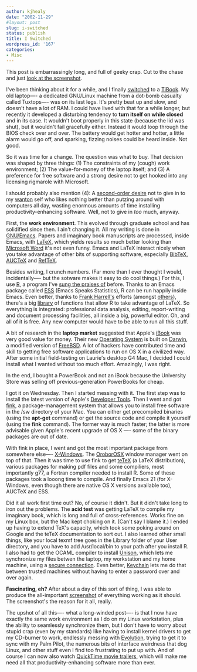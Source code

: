 ```yaml
---
author: kjhealy
date: "2002-11-29"
#layout: post
slug: i-switched
status: publish
title: I Switched
wordpress_id: '167'
categories:
- Misc
---
```


This post is embarrassingly long, and full of geeky crap. Cut to the chase and just [look at the screenshot](http://www.kieranhealy.org/files/misc/FinderScreenSnapz001.html).

I've been thinking about it for a while, and I finally [switched](http://www.apple.com/switch/ "Apple - Switch") to a [TiBook](http://www.apple.com/powerbook/). My old laptop—- a dedicated GNU/Linux machine from a dot-bomb casualty called Tuxtops—- was on its last legs. It's pretty beat up and slow, and doesn't have a lot of RAM. I could have lived with that for a while longer, but recently it developed a disturbing tendency to **turn itself on while closed** and in its case. It wouldn't boot properly in this state (because the lid was shut), but it wouldn't fail gracefully either. Instead it would loop through the BIOS check over and over. The battery would get hotter and hotter, a little alarm would go off, and sparking, fizzing noises could be heard inside. Not good.

So it was time for a change. The question was what to buy. That decision was shaped by three things: (1) The constraints of my (cough) work environment; (2) The value-for-money of the laptop itself; and (3) A preference for free software and a strong desire not to get hooked into any licensing rigmarole with Microsoft.

I should probably also mention (4): A [second-order desire](http://www.wikipedia.org/w/wiki.phtml?title=Second-order_desire&printable=yes) not to give in to my [wanton](http://www.stanford.edu/~aaronson/sectionhandout5.html) self who likes nothing better than putzing around with computers all day, wasting enormous amounts of time installing productivity-enhancing software. Well, not to give in *too* much, anyway.

First, the **work environment**. This evolved through graduate school and has solidified since then. I ain't changing it. All my writing is done in [GNU/Emacs](http://www.gnu.org/software/emacs/emacs.html). Papers and imaginary book manuscripts are processed, inside Emacs, with [LaTeX](http://www.tug.org/), which yields results so much better looking than [Microsoft Word](http://www.microsoft.com/office/word/default.asp) it's not even funny. Emacs and LaTeX interact nicely when you take advantage of other bits of supporting software, especially [BibTeX](http://www.ecst.csuchico.edu/~jacobsd/bib/formats/bibtex.html), [AUCTeX](http://mirrors.sunsite.dk/auctex/www/auctex/) and [RefTeX](http://zon.astro.uva.nl/~dominik/Tools/reftex/).

Besides writing, I crunch numbers. (Far more than I ever thought I would, incidentally—- but the sotware makes it easy to do cool things.) For this, I use [R](http://www.r-project.org/), a program I've [sung the praises of](http://fiachra.soc.arizona.edu/blog/archives/000113.html#000113) before. Thanks to an Emacs package called [ESS](http://software.biostat.washington.edu/statsoft/ess/) (Emacs Speaks Statistics), R can be run happily inside Emacs. Even better, thanks to [Frank Harrell's](http://www.amazon.com/exec/obidos/ASIN/0387952322) efforts (amongst [others](http://www.ci.tuwien.ac.at/~leisch/Sweave/)), there's a big [library](http://hesweb1.med.virginia.edu/biostat/s/Hmisc.html) of functions that allow R to take advantage of LaTeX. So everything is integrated: professional data analysis, editing, report-writing and document processing facilities, all inside a big, powerful editor. Oh, and all of it is free. Any new computer would have to be able to run all this stuff.

A bit of research in the **laptop market** suggested that Apple's [iBook](http://www.apple.com/ibook/) was very good value for money. Their new [Operating System](http://www.apple.com/macosx/) is built on [Darwin](http://developer.apple.com/darwin/), a modified version of [FreeBSD](http://www.freebsd.org/). A lot of hackers have contributed time and skill to getting free software applications to run on OS X in a civilized way. After some initial field-testing on Laurie's desktop G4 Mac, I decided I could install what I wanted without too much effort. Amazingly, I was right.

In the end, I bought a PowerBook and not an iBook because the University Store was selling off previous-generation PowerBooks for cheap.

I got it on Wednesday. Then I started messing with it. The first step was to install the latest version of Apple's [Developer Tools](http://developer.apple.com/macosx/). Then I went and got [fink](http://fink.sourceforge.net/), a package-management system that allows you to install free software in the /sw directory of your Mac. You can either get precompiled binaries (using the **apt-get** command) or get the source code and compile it yourself (using the **fink** command). The former way is much faster; the latter is more advisable given Apple's recent upgrade of OS X —- some of the binary packages are out of date.

With fink in place, I went and got the most important package from somewhere else—- [X-Windows](http://sourceforge.net/projects/xonx/). The [OroborOSX](http://oroborosx.sourceforge.net/) window manager went on top of that. Then it was time to use fink to get [teTeX](http://www.tug.org/teTeX/) (a LaTeX distribution), various packages for making pdf files and some compiliers, most importantly g77, a Fortran compiler needed to install R. Some of these packages took a looong time to compile. And finally Emacs 21 (for X-Windows, even though there are native OS X versions available too), AUCTeX and ESS.

Did it all work first time out? No, of course it didn't. But it didn't take long to iron out the problems. The **acid test** was getting LaTeX to compile my imaginary book, which is long and full of cross-references. Works fine on my Linux box, but the Mac kept choking on it. (Can't say I blame it.) I ended up having to extend TeX's capacity, which took some poking around on Google and the teTeX documentation to sort out. I also learned other small things, like your local texmf tree goes in the Library folder of your User directory, and you have to add /usr/local/bin to your path after you install R. I also had to get the OCAML compiler to install [Unison](http://www.cis.upenn.edu/~bcpierce/unison/), which lets me synchronize my files betwen the laptop, my workstation and my home machine, using a [secure connection](http://www.openssh.com/). Even better, [Keychain](http://www.gentoo.org/proj/en/keychain.xml) lets me do that between trusted machines without having to enter a password over and over again.

**Fascinating, eh?** After about a day of this sort of thing, I was able to produce the all-important [screenshot](http://www.kieranhealy.org/files/misc/FinderScreenSnapz001.html) of everything working as it should. The screenshot's the reason for it all, really.

The upshot of all this—- what a long-winded post—- is that I now have exactly the same work environment as I do on my Linux workstation, plus the ability to seamlessly synchronize them, but I don't have to worry about stupid crap (even by my standards) like having to install kernel drivers to get my CD-burner to work, endlessly messing with [Evolution](http://www.ximian.com/products/evolution/), trying to get it to sync with my Palm Pilot, the numerous bits of interface weirdness that dog Linux, and other stuff even I find too frustrating to put up with. And of course I can now also watch [QuickTime movie trailers](http://www.apple.com/trailers/), which will make me need all that productivity-enhancing software more than ever.
